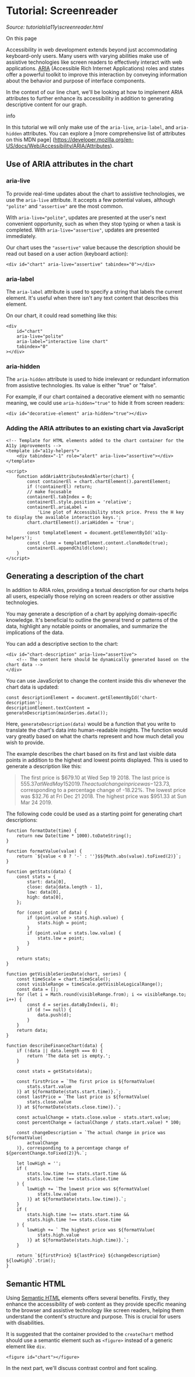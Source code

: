 # Tutorial: Screenreader

*Source: tutorials\a11y\screenreader.html*

On this page

Accessibility in web development extends beyond just accommodating keyboard-only users. Many users with varying abilities make use of assistive technologies like screen readers to effectively interact with web applications. [ARIA](https://developer.mozilla.org/en-US/docs/Web/Accessibility/ARIA) (Accessible Rich Internet Applications) roles and states offer a powerful toolkit to improve this interaction by conveying information about the behavior and purpose of interface components.

In the context of our line chart, we'll be looking at how to implement ARIA attributes to further enhance its accessibility in addition to generating descriptive content for our graph.

info

In this tutorial we will only make use of the `aria-live`, `aria-label`, and `aria-hidden` attributes. You can explore a [more comprehensive list of attributes on this MDN page] (<https://developer.mozilla.org/en-US/docs/Web/Accessibility/ARIA/Attributes>).

## Use of ARIA attributes in the chart[​](screenreader.html#use-of-aria-attributes-in-the-chart "Direct link to Use of ARIA attributes in the chart")

### aria-live[​](screenreader.html#aria-live "Direct link to aria-live")

To provide real-time updates about the chart to assistive technologies, we use the `aria-live` attribute. It accepts a few potential values, although `"polite"` and `"assertive"` are the most common.

With `aria-live="polite"`, updates are presented at the user's next convenient opportunity, such as when they stop typing or when a task is completed. With `aria-live="assertive"`, updates are presented immediately.

Our chart uses the `"assertive"` value because the description should be read out based on a user action (keyboard action):
    
    
    <div id="chart" aria-live="assertive" tabindex="0"></div>  
    

### aria-label[​](screenreader.html#aria-label "Direct link to aria-label")

The `aria-label` attribute is used to specify a string that labels the current element. It's useful when there isn't any text content that describes this element.

On our chart, it could read something like this:
    
    
    <div  
        id="chart"  
        aria-live="polite"  
        aria-label="interactive line chart"  
        tabindex="0"  
    ></div>  
    

### aria-hidden[​](screenreader.html#aria-hidden "Direct link to aria-hidden")

The `aria-hidden` attribute is used to hide irrelevant or redundant information from assistive technologies. Its value is either "true" or "false".

For example, if our chart contained a decorative element with no semantic meaning, we could use `aria-hidden="true"` to hide it from screen readers:
    
    
    <div id="decorative-element" aria-hidden="true"></div>  
    

### Adding the ARIA attributes to an existing chart via JavaScript[​](screenreader.html#adding-the-aria-attributes-to-an-existing-chart-via-javascript "Direct link to Adding the ARIA attributes to an existing chart via JavaScript")
    
    
    <!-- Template for HTML elements added to the chart container for the A11y improvements -->  
    <template id="a11y-helpers">  
        <div tabindex="-1" role="alert" aria-live="assertive"></div>  
    </template>  
      
    <script>  
        function addAriaAttributesAndAlerter(chart) {  
            const containerEl = chart.chartElement().parentElement;  
            if (!containerEl) return;  
            // make focusable  
            containerEl.tabIndex = 0;  
            containerEl.style.position = 'relative';  
            containerEl.ariaLabel =  
                'Line plot of Accessibility stock price. Press the H key to display the available interaction keys.';  
            chart.chartElement().ariaHidden = 'true';  
      
            const templateElement = document.getElementById('a11y-helpers');  
            const clone = templateElement.content.cloneNode(true);  
            containerEl.appendChild(clone);  
        }  
    </script>  
    

## Generating a description of the chart[​](screenreader.html#generating-a-description-of-the-chart "Direct link to Generating a description of the chart")

In addition to ARIA roles, providing a textual description for our charts helps all users, especially those relying on screen readers or other assistive technologies.

You may generate a description of a chart by applying domain-specific knowledge. It's beneficial to outline the general trend or patterns of the data, highlight any notable points or anomalies, and summarize the implications of the data.

You can add a descriptive section to the chart:
    
    
    <div id="chart-description" aria-live="assertive">  
        <!-- The content here should be dynamically generated based on the chart data -->  
    </div>  
    

You can use JavaScript to change the content inside this div whenever the chart data is updated:
    
    
    const descriptionElement = document.getElementById('chart-description');  
    descriptionElement.textContent = generateDescription(mainSeries.data());  
    

Here, `generateDescription(data)` would be a function that you write to translate the chart's data into human-readable insights. The function would vary greatly based on what the charts represent and how much detail you wish to provide.

The example describes the chart based on its first and last visible data points in addition to the highest and lowest points displayed. This is used to generate a description like this:

> The first price is $679.10 at Wed Sep 19 2018. The last price is $555.37 at Wed May 15 2019. The actual change in price was -$123.73, corresponding to a percentage change of -18.22%. The lowest price was $32.76 at Fri Dec 21 2018. The highest price was $951.33 at Sun Mar 24 2019.

The following code could be used as a starting point for generating chart descriptions:
    
    
    function formatDate(time) {  
        return new Date(time * 1000).toDateString();  
    }  
      
    function formatValue(value) {  
        return `${value < 0 ? '-' : ''}$${Math.abs(value).toFixed(2)}`;  
    }  
      
    function getStats(data) {  
        const stats = {  
            start: data[0],  
            close: data[data.length - 1],  
            low: data[0],  
            high: data[0],  
        };  
      
        for (const point of data) {  
            if (point.value > stats.high.value) {  
                stats.high = point;  
            }  
            if (point.value < stats.low.value) {  
                stats.low = point;  
            }  
        }  
      
        return stats;  
    }  
      
    function getVisibleSeriesData(chart, series) {  
        const timeScale = chart.timeScale();  
        const visibleRange = timeScale.getVisibleLogicalRange();  
        const data = [];  
        for (let i = Math.round(visibleRange.from); i <= visibleRange.to; i++) {  
            const d = series.dataByIndex(i, 0);  
            if (d !== null) {  
                data.push(d);  
            }  
        }  
        return data;  
    }  
      
    function describeFinanceChart(data) {  
        if (!data || data.length === 0) {  
            return 'The data set is empty.';  
        }  
      
        const stats = getStats(data);  
      
        const firstPrice = `The first price is ${formatValue(  
            stats.start.value  
        )} at ${formatDate(stats.start.time)}.`;  
        const lastPrice = `The last price is ${formatValue(  
            stats.close.value  
        )} at ${formatDate(stats.close.time)}.`;  
      
        const actualChange = stats.close.value - stats.start.value;  
        const percentChange = (actualChange / stats.start.value) * 100;  
      
        const changeDescription = `The actual change in price was ${formatValue(  
            actualChange  
        )}, corresponding to a percentage change of ${percentChange.toFixed(2)}%.`;  
      
        let lowHigh = '';  
        if (  
            stats.low.time !== stats.start.time &&  
            stats.low.time !== stats.close.time  
        ) {  
            lowHigh += `The lowest price was ${formatValue(  
                stats.low.value  
            )} at ${formatDate(stats.low.time)}.`;  
        }  
        if (  
            stats.high.time !== stats.start.time &&  
            stats.high.time !== stats.close.time  
        ) {  
            lowHigh += ` The highest price was ${formatValue(  
                stats.high.value  
            )} at ${formatDate(stats.high.time)}.`;  
        }  
      
        return `${firstPrice} ${lastPrice} ${changeDescription} ${lowHigh}`.trim();  
    }  
    

## Semantic HTML[​](screenreader.html#semantic-html "Direct link to Semantic HTML")

Using [Semantic HTML](https://developer.mozilla.org/en-US/docs/Glossary/Semantics#semantics_in_html) elements offers several benefits. Firstly, they enhance the accessibility of web content as they provide specific meaning to the browser and assistive technology like screen readers, helping them understand the content's structure and purpose. This is crucial for users with disabilities.

It is suggested that the container provided to the `createChart` method should use a semantic element such as `<figure>` instead of a generic element like `div`.
    
    
    <figure id="chart"></figure>  
    

In the next part, we'll discuss contrast control and font scaling.
